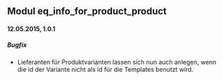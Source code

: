 ## Modul eq_info_for_product_product

#### 12.05.2015, 1.0.1
##### Bugfix
- Lieferanten für Produktvarianten lassen sich nun auch anlegen, wenn die id der Variante nicht als id für die Templates benutzt wird.